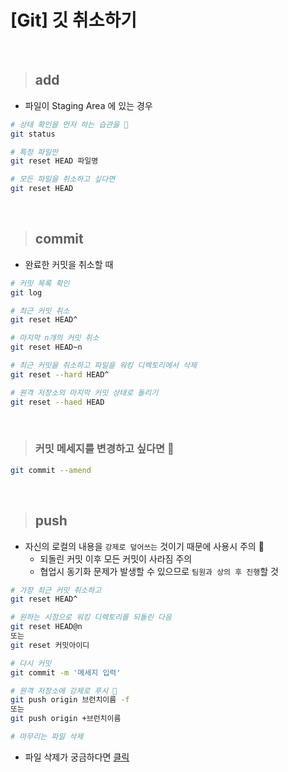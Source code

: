 # [Git] 깃 취소하기

<br />

> ## **add**

- 파일이 Staging Area 에 있는 경우

```sh
# 상태 확인을 먼저 하는 습관을 🚨
git status

# 특정 파일만
git reset HEAD 파일명

# 모든 파일을 취소하고 싶다면
git reset HEAD
```

<br />

> ## **commit**

- 완료한 커밋을 취소할 때

```sh
# 커밋 목록 확인
git log

# 최근 커밋 취소
git reset HEAD^

# 마지막 n개의 커밋 취소
git reset HEAD~n

# 최근 커밋을 취소하고 파일을 워킹 디렉토리에서 삭제
git reset --hard HEAD^

# 원격 저장소의 마지막 커밋 상태로 돌리기
git reset --haed HEAD
```

<br />

> ### **커밋 메세지를 변경하고 싶다면 💭**

```sh
git commit --amend
```

<br />

> ## **push**

- 자신의 로컬의 내용을 `강제로 덮어쓰는` 것이기 때문에 사용시 주의 🚨
  - 되돌린 커밋 이후 모든 커밋이 사라짐 주의
  - 협업시 동기화 문제가 발생할 수 있으므로 `팀원과 상의 후 진행`할 것

```sh
# 가장 최근 커밋 취소하고
git reset HEAD^

# 원하는 시점으로 워킹 디렉토리를 되돌린 다음
git reset HEAD@n
또는
git reset 커밋아이디

# 다시 커밋
git commit -m '메세지 입력'

# 원격 저장소에 강제로 푸시 🚨
git push origin 브런치이름 -f
또는
git push origin +브런치이름

# 마무리는 파일 삭제
```

- 파일 삭제가 궁금하다면 [클릭](./git-delete.md)

